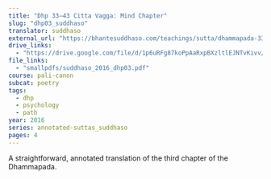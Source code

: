 ```yaml
---
title: "Dhp 33–43 Citta Vagga: Mind Chapter"
slug: "dhp03_suddhaso"
translator: suddhaso
external_url: "https://bhantesuddhaso.com/teachings/sutta/dhammapada-33-43-citta-vagga/"
drive_links:
  - "https://drive.google.com/file/d/1p6uRFg87koPpAaRxpBXzltlEJNTvKivv/view?usp=drivesdk"
file_links:
  - "smallpdfs/suddhaso_2016_dhp03.pdf"
course: pali-canon
subcat: poetry
tags:
  - dhp
  - psychology
  - path
year: 2016
series: annotated-suttas_suddhaso
pages: 4
---
```


A straightforward, annotated translation of the third chapter of the Dhammapada.
